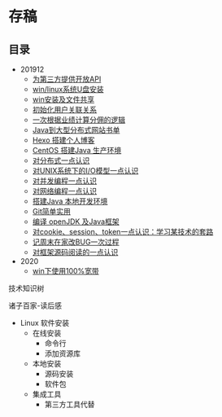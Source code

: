 #   存稿




##  目录
-   201912
    -   [为第三方提供开放API](201912/001.md)
    -   [win/linux系统U盘安装](201912/002.md)
    -   [win安装及文件共享](201912/003.md)
    -   [初始化用户关联关系](201912/004.md)
    -   [一次根据业绩计算分佣的逻辑](201912/005.md)
    -   [Java到大型分布式网站书单](201912/006.md)
    -   [Hexo 搭建个人博客](201912/007.md)
    -   [CentOS 搭建Java 生产环境](201912/008.md)
    -   [对分布式一点认识](201912/009.md)
    -   [对UNIX系统下的I/O模型一点认识](201912/010.md)
    -   [对并发编程一点认识](201912/011.md)
    -   [对网络编程一点认识](201912/012.md)
    -   [搭建Java  本地开发环境](201912/013.md)
    -   [Git简单实用](201912/014.md)
    -   [编译 openJDK 及Java框架](201912/015.md)
    -   [对cookie、session、token一点认识：学习某技术的套路](201912/016.md)
    -   [记周末在家改BUG一次过程](201912/017.md)
    -   [对框架源码阅读的一点认识](201912/018.md)
-   2020
    -   [win下使用100%宽带](2020/001.md)


技术知识树


诸子百家-读后感




-   Linux 软件安装
    -   在线安装
        -   命令行
        -   添加资源库
    -   本地安装
        -   源码安装
        -   软件包
    -   集成工具
        -   第三方工具代替